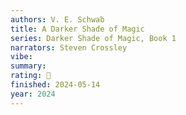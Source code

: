 ```yaml
---
authors: V. E. Schwab
title: A Darker Shade of Magic
series: Darker Shade of Magic, Book 1
narrators: Steven Crossley
vibe:
summary:
rating: 🫳
finished: 2024-05-14
year: 2024
---
```

